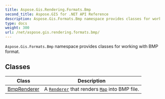 ```yaml
---
title: Aspose.Gis.Rendering.Formats.Bmp
second_title: Aspose.GIS for .NET API Reference
description: Aspose.Gis.Formats.Bmp namespace provides classes for working with BMP format.
type: docs
weight: 300
url: /net/aspose.gis.rendering.formats.bmp/
---
```

`Aspose.Gis.Formats.Bmp` namespace provides classes for working with BMP format.

## Classes

| Class | Description |
| --- | --- |
| [BmpRenderer](./bmprenderer/) | A [`Renderer`](../aspose.gis.rendering/renderer/) that renders [`Map`](../aspose.gis.rendering/map/) into BMP file. |


